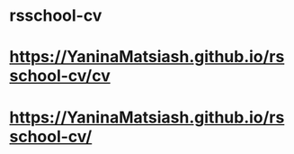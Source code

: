 # rsschool-cv
# https://YaninaMatsiash.github.io/rsschool-cv/cv
# https://YaninaMatsiash.github.io/rsschool-cv/
